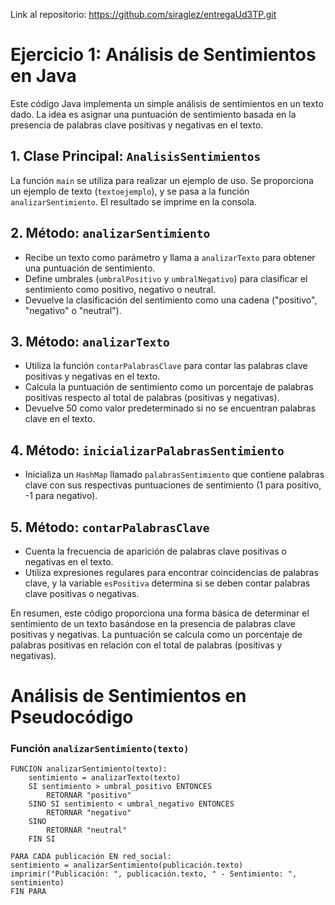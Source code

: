 Link al repositorio: https://github.com/siraglez/entregaUd3TP.git


# Ejercicio 1: Análisis de Sentimientos en Java

Este código Java implementa un simple análisis de sentimientos en un texto dado. La idea es asignar una puntuación de sentimiento basada en la presencia de palabras clave positivas y negativas en el texto.

## 1. Clase Principal: `AnalisisSentimientos`

La función `main` se utiliza para realizar un ejemplo de uso. Se proporciona un ejemplo de texto (`textoejemplo`), y se pasa a la función `analizarSentimiento`. El resultado se imprime en la consola.

## 2. Método: `analizarSentimiento`

- Recibe un texto como parámetro y llama a `analizarTexto` para obtener una puntuación de sentimiento.
- Define umbrales (`umbralPositivo` y `umbralNegativo`) para clasificar el sentimiento como positivo, negativo o neutral.
- Devuelve la clasificación del sentimiento como una cadena ("positivo", "negativo" o "neutral").

## 3. Método: `analizarTexto`

- Utiliza la función `contarPalabrasClave` para contar las palabras clave positivas y negativas en el texto.
- Calcula la puntuación de sentimiento como un porcentaje de palabras positivas respecto al total de palabras (positivas y negativas).
- Devuelve 50 como valor predeterminado si no se encuentran palabras clave en el texto.

## 4. Método: `inicializarPalabrasSentimiento`

- Inicializa un `HashMap` llamado `palabrasSentimiento` que contiene palabras clave con sus respectivas puntuaciones de sentimiento (1 para positivo, -1 para negativo).

## 5. Método: `contarPalabrasClave`

- Cuenta la frecuencia de aparición de palabras clave positivas o negativas en el texto.
- Utiliza expresiones regulares para encontrar coincidencias de palabras clave, y la variable `esPositiva` determina si se deben contar palabras clave positivas o negativas.

En resumen, este código proporciona una forma básica de determinar el sentimiento de un texto basándose en la presencia de palabras clave positivas y negativas. La puntuación se calcula como un porcentaje de palabras positivas en relación con el total de palabras (positivas y negativas).

# Análisis de Sentimientos en Pseudocódigo

### Función `analizarSentimiento(texto)`

```plaintext
FUNCION analizarSentimiento(texto):
    sentimiento = analizarTexto(texto)
    SI sentimiento > umbral_positivo ENTONCES
        RETORNAR "positivo"
    SINO SI sentimiento < umbral_negativo ENTONCES
        RETORNAR "negativo"
    SINO
        RETORNAR "neutral"
    FIN SI

PARA CADA publicación EN red_social:
sentimiento = analizarSentimiento(publicación.texto)
imprimir("Publicación: ", publicación.texto, " - Sentimiento: ", sentimiento)
FIN PARA
```
